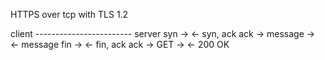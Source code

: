 HTTPS over tcp with TLS 1.2

client  ------------------------ server
            syn -> 
            <- syn, ack
            ack ->
            message ->
            <- message
            fin ->
            <- fin, ack
            ack ->
            GET ->
            <- 200 OK

            